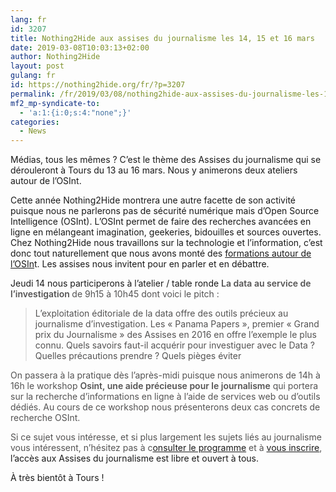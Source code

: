 ```yaml
---
lang: fr 
id: 3207
title: Nothing2Hide aux assises du journalisme les 14, 15 et 16 mars
date: 2019-03-08T10:03:13+02:00
author: Nothing2Hide
layout: post
gulang: fr 
id: https://nothing2hide.org/fr/?p=3207
permalink: /fr/2019/03/08/nothing2hide-aux-assises-du-journalisme-les-14-15-et-16-mars-2/
mf2_mp-syndicate-to:
  - 'a:1:{i:0;s:4:"none";}'
categories:
  - News
---
```

Médias, tous les mêmes ? C&rsquo;est le thème des Assises du journalisme qui se dérouleront à Tours du 13 au 16 mars. Nous y animerons deux ateliers autour de l&rsquo;OSInt.

<!--more-->

Cette année Nothing2Hide montrera une autre facette de son activité puisque nous ne parlerons pas de sécurité numérique mais d&rsquo;Open Source Intelligence (OSInt). L&rsquo;OSInt permet de faire des recherches avancées en ligne en mélangeant imagination, geekeries, bidouilles et sources ouvertes. Chez Nothing2Hide nous travaillons sur la technologie et l&rsquo;information, c&rsquo;est donc tout naturellement que nous avons monté des [formations autour de l&rsquo;OSIn](https://nothing2hide.org/slides/)t. Les assises nous invitent pour en parler et en débattre.

Jeudi 14 nous participerons à l&rsquo;atelier / table ronde <strong style="box-sizing: inherit; font-weight: 600; line-height: inherit; caret-color: rgb(84, 83, 83); color: rgb(84, 83, 83); font-family" pt="" sans="" blinkmacsystemfont="" roboto="" font-size:="" font-style:="" normal="" font-variant-caps:="" letter-spacing:="" orphans:="" auto="" text-align:="" start="" text-indent:="" text-transform:="" none="" white-space:="" widows:="" word-spacing:="" rgba="" text-decoration:="">La data au service de l’investigation&nbsp;</strong><span style="caret-color: rgb(84, 83, 83); color: rgb(84, 83, 83); font-family" pt="" sans="" blinkmacsystemfont="" roboto="" font-size:="" font-style:="" normal="" font-variant-caps:="" font-weight:="" letter-spacing:="" orphans:="" auto="" text-align:="" start="" text-indent:="" text-transform:="" none="" white-space:="" widows:="" word-spacing:="" rgba="" background-color:="" rgb="" text-decoration:="" display:="" inline="" float:="">de 9h15 à 10h45 dont voici le pitch :</span>

<blockquote class="wp-block-quote">
  <p>
    <span style="caret-color: rgb(84, 83, 83); color: rgb(84, 83, 83); font-family" pt="" sans="" blinkmacsystemfont="" roboto="" font-size:="" font-style:="" normal="" font-variant-caps:="" font-weight:="" letter-spacing:="" orphans:="" auto="" text-align:="" start="" text-indent:="" text-transform:="" none="" white-space:="" widows:="" word-spacing:="" rgba="" background-color:="" rgb="" text-decoration:="" display:="" inline="" float:="">L’exploitation éditoriale de la data offre des outils précieux au journalisme d’investigation. Les « Panama Papers », premier « Grand prix du Journalisme » des Assises en 2016 en offre l’exemple le plus connu. Quels savoirs faut-il acquérir pour investiguer avec le Data ? Quelles précautions prendre ? Quels pièges éviter</span><span style="caret-color: rgb(84, 83, 83); color: rgb(84, 83, 83); font-family" pt="" sans="" blinkmacsystemfont="" roboto="" font-size:="" font-style:="" normal="" font-variant-caps:="" font-weight:="" letter-spacing:="" orphans:="" auto="" text-align:="" start="" text-indent:="" text-transform:="" none="" white-space:="" widows:="" word-spacing:="" rgba="" background-color:="" rgb="" text-decoration:="" display:="" inline="" float:=""><span class="Apple-converted-space">&nbsp;</span></span>
  </p>
</blockquote>

<span style="caret-color: rgb(84, 83, 83); color: rgb(84, 83, 83); font-family" pt="" sans="" blinkmacsystemfont="" roboto="" font-size:="" font-style:="" normal="" font-variant-caps:="" font-weight:="" letter-spacing:="" orphans:="" auto="" text-align:="" start="" text-indent:="" text-transform:="" none="" white-space:="" widows:="" word-spacing:="" rgba="" background-color:="" rgb="" text-decoration:="" display:="" inline="" float:="">On passera à la pratique dès l&rsquo;après-midi puisque nous animerons de 14h à 16h le workshop </span><strong style="box-sizing: inherit; font-weight: 600; line-height: inherit; caret-color: rgb(84, 83, 83); color: rgb(84, 83, 83); font-family" pt="" sans="" blinkmacsystemfont="" roboto="" font-size:="" font-style:="" normal="" font-variant-caps:="" letter-spacing:="" orphans:="" auto="" text-align:="" start="" text-indent:="" text-transform:="" none="" white-space:="" widows:="" word-spacing:="" rgba="" text-decoration:="">Osint, une aide précieuse pour le journalisme</strong> <span style="caret-color: rgb(84, 83, 83); color: rgb(84, 83, 83); font-family" pt="" sans="" blinkmacsystemfont="" roboto="" font-size:="" font-style:="" normal="" font-variant-caps:="" font-weight:="" letter-spacing:="" orphans:="" auto="" text-align:="" start="" text-indent:="" text-transform:="" none="" white-space:="" widows:="" word-spacing:="" rgba="" background-color:="" rgb="" text-decoration:="" display:="" inline="" float:=""></span><span style="caret-color: rgb(84, 83, 83); color: rgb(84, 83, 83); font-family" pt="" sans="" blinkmacsystemfont="" roboto="" font-size:="" font-style:="" normal="" font-variant-caps:="" font-weight:="" letter-spacing:="" orphans:="" auto="" text-align:="" start="" text-indent:="" text-transform:="" none="" white-space:="" widows:="" word-spacing:="" rgba="" background-color:="" rgb="" text-decoration:="" display:="" inline="" float:="">qui portera sur la recherche d’informations en ligne à l’aide de services web ou d’outils dédiés. Au cours de ce workshop nous présenterons deux cas concrets de recherche OSInt.</span>

<span style="caret-color: rgb(84, 83, 83); color: rgb(84, 83, 83); font-family" pt="" sans="" blinkmacsystemfont="" roboto="" font-size:="" font-style:="" normal="" font-variant-caps:="" font-weight:="" letter-spacing:="" orphans:="" auto="" text-align:="" start="" text-indent:="" text-transform:="" none="" white-space:="" widows:="" word-spacing:="" rgba="" background-color:="" rgb="" text-decoration:="" display:="" inline="" float:="">Si ce sujet vous intéresse, et si plus largement les sujets liés au journalisme vous intéressent, n&rsquo;hésitez pas à c</span><span style="caret-color: rgb(84, 83, 83); color: rgb(84, 83, 83); font-family" pt="" sans="" blinkmacsystemfont="" roboto="" font-size:="" font-style:="" normal="" font-variant-caps:="" font-weight:="" letter-spacing:="" orphans:="" auto="" text-align:="" start="" text-indent:="" text-transform:="" none="" white-space:="" widows:="" word-spacing:="" rgba="" background-color:="" rgb="" text-decoration:="" display:="" inline="" float:=""><a href="https://www.journalisme.com/les-assises-2019/demandez-le-programme-j-10/">onsulter le programme</a></span> <span style="caret-color: rgb(84, 83, 83); color: rgb(84, 83, 83); font-family" pt="" sans="" blinkmacsystemfont="" roboto="" font-size:="" font-style:="" normal="" font-variant-caps:="" font-weight:="" letter-spacing:="" orphans:="" auto="" text-align:="" start="" text-indent:="" text-transform:="" none="" white-space:="" widows:="" word-spacing:="" rgba="" background-color:="" rgb="" text-decoration:="" display:="" inline="" float:="">et à </span><span style="caret-color: rgb(84, 83, 83); color: rgb(84, 83, 83); font-family" pt="" sans="" blinkmacsystemfont="" roboto="" font-size:="" font-style:="" normal="" font-variant-caps:="" font-weight:="" letter-spacing:="" orphans:="" auto="" text-align:="" start="" text-indent:="" text-transform:="" none="" white-space:="" widows:="" word-spacing:="" rgba="" background-color:="" rgb="" text-decoration:="" display:="" inline="" float:=""><a href="https://www.journalisme.com/inscription-aux-assises/">vous inscrire</a></span><span style="caret-color: rgb(84, 83, 83); color: rgb(84, 83, 83); font-family" pt="" sans="" blinkmacsystemfont="" roboto="" font-size:="" font-style:="" normal="" font-variant-caps:="" font-weight:="" letter-spacing:="" orphans:="" auto="" text-align:="" start="" text-indent:="" text-transform:="" none="" white-space:="" widows:="" word-spacing:="" rgba="" background-color:="" rgb="" text-decoration:="" display:="" inline="" float:="">, </span>l’accès aux Assises du journalisme est libre et ouvert à tous.

À très bientôt à Tours !